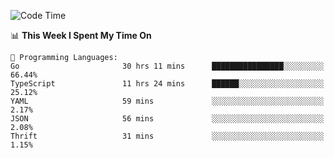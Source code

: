 <!--START_SECTION:waka-->
![Code Time](http://img.shields.io/badge/Code%20Time-231%20hrs%204%20mins-blue)

📊 **This Week I Spent My Time On** 

```text
💬 Programming Languages: 
Go                       30 hrs 11 mins      ████████████████░░░░░░░░░   66.44% 
TypeScript               11 hrs 24 mins      ██████░░░░░░░░░░░░░░░░░░░   25.12% 
YAML                     59 mins             ░░░░░░░░░░░░░░░░░░░░░░░░░   2.17% 
JSON                     56 mins             ░░░░░░░░░░░░░░░░░░░░░░░░░   2.08% 
Thrift                   31 mins             ░░░░░░░░░░░░░░░░░░░░░░░░░   1.15%

```


<!--END_SECTION:waka-->